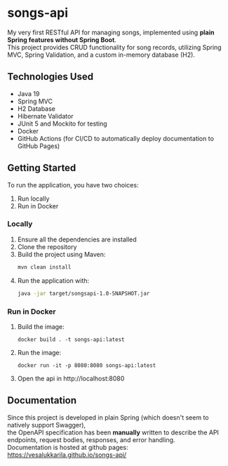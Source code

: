 
# songs-api
My very first RESTful API for managing songs, implemented using **plain Spring features without Spring Boot**.  
This project provides CRUD functionality for song records, utilizing Spring MVC, Spring Validation, and a custom in-memory database (H2).

## Technologies Used

- Java 19
- Spring MVC
- H2 Database
- Hibernate Validator
- JUnit 5 and Mockito for testing
- Docker
- GitHub Actions (for CI/CD to automatically deploy documentation to GitHub Pages)


## Getting Started

To run the application, you have two choices:
1. Run locally
2. Run in Docker

### Locally

1. Ensure all the dependencies are installed
2. Clone the repository  
3. Build the project using Maven: 
    ```sh
    mvn clean install
    ```
4. Run the application with: 
    ```sh
    java -jar target/songsapi-1.0-SNAPSHOT.jar
    ```

### Run in Docker
1. Build the image:
    ```shell
    docker build . -t songs-api:latest     
    ```
2. Run the image:
    ```shell
    docker run -it -p 8080:8080 songs-api:latest 
    ```
3. Open the api in http://localhost:8080

## Documentation
Since this project is developed in plain Spring (which doesn't seem to natively support Swagger),  
the OpenAPI specification has been **manually** written to describe the API endpoints, request bodies, responses, and error handling.  
Documentation is hosted at github pages:  
https://vesalukkarila.github.io/songs-api/


